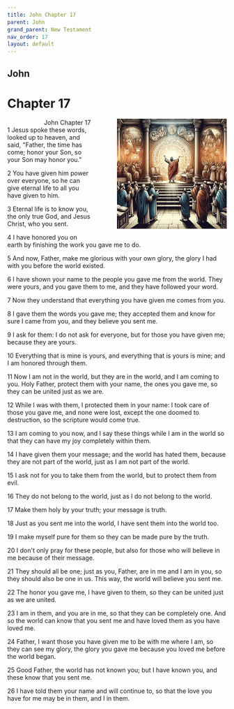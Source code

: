 ```yaml
---
title: John Chapter 17
parent: John
grand_parent: New Testament
nav_order: 17
layout: default
---
```


## John

# Chapter 17

<div style="clear: both; text-align: right;">
    <div style="max-width: 50%; height: auto; float: right; margin: 0 0 10px 10px; padding-left: 10%;">
        <img src="/assets/Image/John/500/17.jpg" alt="John Chapter 17" class="chapter-image">
    </div>
    <figcaption style="font-size: 14px; text-align: right;">John Chapter 17</figcaption>
</div>
1 Jesus spoke these words, looked up to heaven, and said, "Father, the time has come; honor your Son, so your Son may honor you."

2 You have given him power over everyone, so he can give eternal life to all you have given to him.

3 Eternal life is to know you, the only true God, and Jesus Christ, who you sent.

4 I have honored you on earth by finishing the work you gave me to do.

5 And now, Father, make me glorious with your own glory, the glory I had with you before the world existed.

6 I have shown your name to the people you gave me from the world. They were yours, and you gave them to me, and they have followed your word.

7 Now they understand that everything you have given me comes from you.

8 I gave them the words you gave me; they accepted them and know for sure I came from you, and they believe you sent me.

9 I ask for them: I do not ask for everyone, but for those you have given me; because they are yours.

10 Everything that is mine is yours, and everything that is yours is mine; and I am honored through them.

11 Now I am not in the world, but they are in the world, and I am coming to you. Holy Father, protect them with your name, the ones you gave me, so they can be united just as we are.

12 While I was with them, I protected them in your name: I took care of those you gave me, and none were lost, except the one doomed to destruction, so the scripture would come true.

13 I am coming to you now, and I say these things while I am in the world so that they can have my joy completely within them.

14 I have given them your message; and the world has hated them, because they are not part of the world, just as I am not part of the world.

15 I ask not for you to take them from the world, but to protect them from evil.

16 They do not belong to the world, just as I do not belong to the world.

17 Make them holy by your truth; your message is truth.

18 Just as you sent me into the world, I have sent them into the world too.

19 I make myself pure for them so they can be made pure by the truth.

20 I don't only pray for these people, but also for those who will believe in me because of their message.

21 They should all be one; just as you, Father, are in me and I am in you, so they should also be one in us. This way, the world will believe you sent me.

22 The honor you gave me, I have given to them, so they can be united just as we are united.

23 I am in them, and you are in me, so that they can be completely one. And so the world can know that you sent me and have loved them as you have loved me.

24 Father, I want those you have given me to be with me where I am, so they can see my glory, the glory you gave me because you loved me before the world began.

25 Good Father, the world has not known you; but I have known you, and these know that you sent me.

26 I have told them your name and will continue to, so that the love you have for me may be in them, and I in them.



